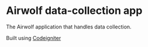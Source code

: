 # Airwolf data-collection app

The Airwolf application that handles data collection.

Built using [Codeigniter](http://ellislab.com/codeigniter)
